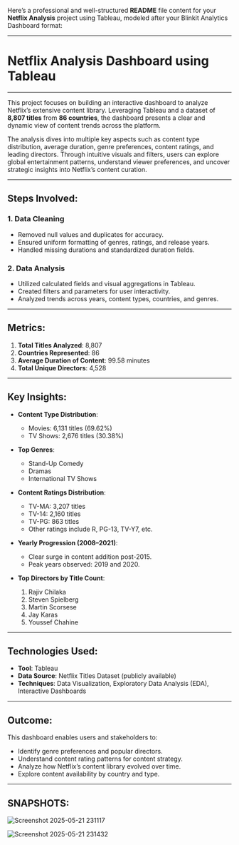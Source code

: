 Here’s a professional and well-structured **README** file content for your **Netflix Analysis** project using Tableau, modeled after your Blinkit Analytics Dashboard format:

---

# Netflix Analysis Dashboard using Tableau

---

This project focuses on building an interactive dashboard to analyze Netflix’s extensive content library. Leveraging Tableau and a dataset of **8,807 titles** from **86 countries**, the dashboard presents a clear and dynamic view of content trends across the platform.

The analysis dives into multiple key aspects such as content type distribution, average duration, genre preferences, content ratings, and leading directors. Through intuitive visuals and filters, users can explore global entertainment patterns, understand viewer preferences, and uncover strategic insights into Netflix’s content curation.

---

## Steps Involved:

### 1. Data Cleaning

* Removed null values and duplicates for accuracy.
* Ensured uniform formatting of genres, ratings, and release years.
* Handled missing durations and standardized duration fields.

### 2. Data Analysis

* Utilized calculated fields and visual aggregations in Tableau.
* Created filters and parameters for user interactivity.
* Analyzed trends across years, content types, countries, and genres.

---

## Metrics:

1. **Total Titles Analyzed**: 8,807
2. **Countries Represented**: 86
3. **Average Duration of Content**: 99.58 minutes
4. **Total Unique Directors**: 4,528

---

## Key Insights:

* **Content Type Distribution**:

  * Movies: 6,131 titles (69.62%)
  * TV Shows: 2,676 titles (30.38%)

* **Top Genres**:

  * Stand-Up Comedy
  * Dramas
  * International TV Shows

* **Content Ratings Distribution**:

  * TV-MA: 3,207 titles
  * TV-14: 2,160 titles
  * TV-PG: 863 titles
  * Other ratings include R, PG-13, TV-Y7, etc.

* **Yearly Progression (2008–2021)**:

  * Clear surge in content addition post-2015.
  * Peak years observed: 2019 and 2020.

* **Top Directors by Title Count**:

  1. Rajiv Chilaka
  2. Steven Spielberg
  3. Martin Scorsese
  4. Jay Karas
  5. Youssef Chahine

---

## Technologies Used:

* **Tool**: Tableau
* **Data Source**: Netflix Titles Dataset (publicly available)
* **Techniques**: Data Visualization, Exploratory Data Analysis (EDA), Interactive Dashboards

---

## Outcome:

This dashboard enables users and stakeholders to:

* Identify genre preferences and popular directors.
* Understand content rating patterns for content strategy.
* Analyze how Netflix’s content library evolved over time.
* Explore content availability by country and type.

---

## SNAPSHOTS:

![Screenshot 2025-05-21 231117](https://github.com/user-attachments/assets/d22cbc35-faad-4112-8380-3c3b27f04b8a)

![Screenshot 2025-05-21 231432](https://github.com/user-attachments/assets/37858544-9a78-43df-902f-2220c8812881)


